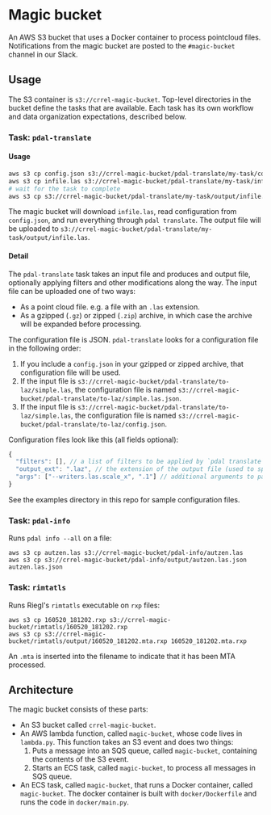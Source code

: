 # Magic bucket

An AWS S3 bucket that uses a Docker container to process pointcloud files.
Notifications from the magic bucket are posted to the `#magic-bucket` channel in our Slack.

## Usage

The S3 container is `s3://crrel-magic-bucket`.
Top-level directories in the bucket define the tasks that are available.
Each task has its own workflow and data organization expectations, described below.

### Task: `pdal-translate`

#### Usage

```bash
aws s3 cp config.json s3://crrel-magic-bucket/pdal-translate/my-task/config.json
aws s3 cp infile.las s3://crrel-magic-bucket/pdal-translate/my-task/infile.las
# wait for the task to complete
aws s3 cp s3://crrel-magic-bucket/pdal-translate/my-task/output/infile.las outfile.las
```

The magic bucket will download `infile.las`, read configuration from `config.json`, and run everything through `pdal translate`.
The output file will be uploaded to `s3://crrel-magic-bucket/pdal-translate/my-task/output/infile.las`.

#### Detail

The `pdal-translate` task takes an input file and produces and output file, optionally applying filters and other modifications along the way.
The input file can be uploaded one of two ways:

- As a point cloud file. e.g. a file with an `.las` extension.
- As a gzipped (`.gz`) or zipped (`.zip`) archive, in which case the archive will be expanded before processing.

The configuration file is JSON.
`pdal-translate` looks for a configuration file in the following order:

1.  If you include a `config.json` in your gzipped or zipped archive, that configuration file will be used.
2. If the input file is `s3://crrel-magic-bucket/pdal-translate/to-laz/simple.las`, the configuration file is named `s3://crrel-magic-bucket/pdal-translate/to-laz/simple.las.json`.
3. If the input file is `s3://crrel-magic-bucket/pdal-translate/to-laz/simple.las`, the configuration file is named `s3://crrel-magic-bucket/pdal-translate/to-laz/config.json`.

Configuration files look like this (all fields optional):

```js
{
  "filters": [], // a list of filters to be applied by `pdal translate`
  "output_ext": ".laz", // the extension of the output file (used to specify format)
  "args": ["--writers.las.scale_x", ".1"] // additional arguments to pass to `pdal translate`
}
```

See the examples directory in this repo for sample configuration files.


### Task: `pdal-info`

Runs `pdal info --all` on a file:

```
aws s3 cp autzen.las s3://crrel-magic-bucket/pdal-info/autzen.las
aws s3 cp s3://crrel-magic-bucket/pdal-info/output/autzen.las.json autzen.las.json
```


### Task: `rimtatls`

Runs Riegl's `rimtatls` executable on `rxp` files:

```
aws s3 cp 160520_181202.rxp s3://crrel-magic-bucket/rimtatls/160520_181202.rxp
aws s3 cp s3://crrel-magic-bucket/rimtatls/output/160520_181202.mta.rxp 160520_181202.mta.rxp
```

An `.mta` is inserted into the filename to indicate that it has been MTA processed.

## Architecture

The magic bucket consists of these parts:

- An S3 bucket called `crrel-magic-bucket`.
- An AWS lambda function, called `magic-bucket`, whose code lives in `lambda.py`.
  This function takes an S3 event and does two things:
    1. Puts a message into an SQS queue, called `magic-bucket`, containing the contents of the S3 event.
    2. Starts an ECS task, called `magic-bucket`, to process all messages in SQS queue.
- An ECS task, called `magic-bucket`, that runs a Docker container, called `magic-bucket`.
  The docker container is built with `docker/Dockerfile` and runs the code in `docker/main.py`.
